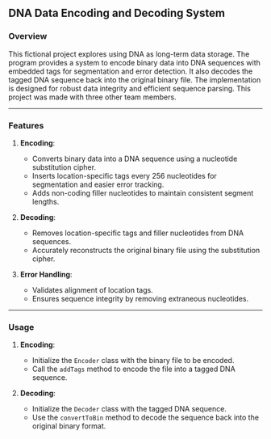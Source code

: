 ## DNA Data Encoding and Decoding System

### Overview
This fictional project explores using DNA as long-term data storage. The program provides a system to encode binary data into DNA sequences with embedded tags for segmentation and error detection. It also decodes the tagged DNA sequence back into the original binary file. The implementation is designed for robust data integrity and efficient sequence parsing. This project was made with three other team members. 

---

### Features
1. **Encoding**:
   - Converts binary data into a DNA sequence using a nucleotide substitution cipher.
   - Inserts location-specific tags every 256 nucleotides for segmentation and easier error tracking.
   - Adds non-coding filler nucleotides to maintain consistent segment lengths.

2. **Decoding**:
   - Removes location-specific tags and filler nucleotides from DNA sequences.
   - Accurately reconstructs the original binary file using the substitution cipher.

3. **Error Handling**:
   - Validates alignment of location tags.
   - Ensures sequence integrity by removing extraneous nucleotides.

---

### Usage
1. **Encoding**:
   - Initialize the `Encoder` class with the binary file to be encoded.
   - Call the `addTags` method to encode the file into a tagged DNA sequence.

2. **Decoding**:
   - Initialize the `Decoder` class with the tagged DNA sequence.
   - Use the `convertToBin` method to decode the sequence back into the original binary format.
